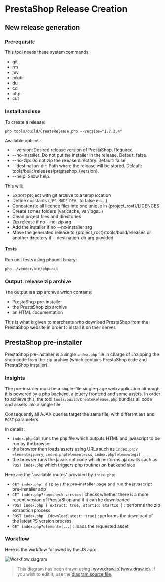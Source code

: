 # PrestaShop Release Creation

## New release generation

### Prerequisite

This tool needs these system commands:

- git
- rm
- mv
- mkdir
- du
- cd
- php
- cut

### Install and use

To create a release:

```
php tools/build/CreateRelease.php --version="1.7.2.4"
```

Available options:
* --version: Desired release version of PrestaShop. Required.
* --no-installer: Do not put the installer in the release. Default: false.
* --no-zip: Do not zip the release directory. Default: false.
* --destination-dir: Path where the release will be stored. Default: tools/build/releases/prestashop_{version}.
* --help: Show help.

This will:

* Export project with git archive to a temp location
* Define constants (`_PS_MODE_DEV_` to false etc...)
* Concatenate all licence files into one unique in {project_root}/LICENCES
* Create somes folders (var/cache, var/logs...)
* Clean project files and directories
* Zip release if no --no-zip arg
* Add the installer if no --no-installer arg
* Move the generated release to {project_root}/tools/build/releases or another directory if --destination-dir arg provided

#### Tests

Run unit tests using phpunit binary:
```
php ./vendor/bin/phpunit
```

### Output: release zip archive

The output is a zip archive which contains:
- PrestaShop pre-installer
- the PrestaShop zip archive
- an HTML documentation

This is what is given to merchants who download PrestaShop from the PrestaShop website
in order to install it on their server.

## PrestaShop pre-installer

PrestaShop pre-installer is a single `index.php` file in charge of unzipping the shop code from
the zip archive (which contains PrestaShop code and PrestaShop installer).

### Insights

The pre-installer must be a single-file single-page web application although it is powered by a php backend, a jquery
frontend and some assets. In order to achieve this, the tool `tools/build/CreateRelease.php` bundles
all code and assets into a single file.

Consequently all AJAX queries target the same file, with different `GET` and `POST` parameters.

In details:
- `index.php` call runs the php file which outputs HTML and javascript to be run by the browser
- the browser then loads assets using URLs such as `index.php?element=jquery`, `index.php?element=css`,
`index.php?element=gif`
- the browser runs the javascript code which performs ajax calls such as `POST index.php` which
triggers php routines on backend side


Here are the "available routes" provided by `index.php`:
- `GET index.php` : displays the pre-installer page and run the javascript pre-installer app
- `GET index.php?run=check-version` : checks whether there is a more recent version of PrestaShop and if it can be downloaded
- `POST index.php { extract: true, startId: startId }` : performs the zip extraction process
- `POST index.php  {downloadLatest: true}` : performs the download of the latest PS version process
- `GET index.php?element=[...]` : loads the requested asset

### Workflow

Here is the workflow followed by the JS app:

![Workflow diagram](pre-installer-diagram.jpg)

> This diagram has been drawn using [www.draw.io](www.draw.io). If you wish to edit it, use
the [diagram source file](https://github.com/PrestaShop/PrestaShop/blob/develop/tools/build/pre-installer-diagram-src.xml).
